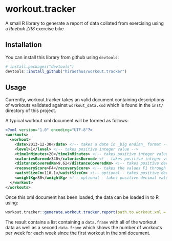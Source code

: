 # workout.tracker

A small R library to generate a report of data collated from exercising using a _Reebok ZR8_ exercise bike

## Installation
You can install this library from github using `devtools`:

```R
# install.packages("devtools")
devtools::install_github("hiraethus/workout.tracker")
```

## Usage
Currently, workout.tracker takes an valid document containing descriptions of workouts validated against `workout_data.xsd` which is found in the `inst/` directory of this project.

A typical workout xml document will be formed as follows:

```XML
<?xml version="1.0" encoding="UTF-8"?>
<workouts>
  <workout>
    <date>2013-12-30</date> <!-- takes a date in _big endian_ format -->
    <level>1</level> <!-- takes positive integer value -->
    <timeInMinutes>20</timeInMinutes> <!-- takes positive integer value -->
    <caloriesBurned>340</caloriesBurned> <!-- takes positive integer value -->
    <distanceCoveredKm>9.62</distanceCoveredKm> <!-- takes positive decimal value -->
    <recoveryScore>F4</recoveryScore> <!-- takes the values F1 through F6 -->
    <waistSizeCm>110.1</waistSizeCm> <!-- optional - takes positive decimal value -->
    <weightKg>80</weightKg> <!-- optional - takes positive decimal value -->
  </workout>
</workouts>
```

Once this xml document has been loaded, the data can be loaded in to  R using:

```R
workout.tracker::generate.workout.tracker.report(path.to.workout.xml = "<path-to-xml-document>")
```
The result contains a list containing a `data.frame` with all of the workout data as well as a second `data.frame` which shows the number of workouts per week for each week since the first workout in the xml document.